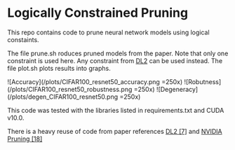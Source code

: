 # Logically Constrained Pruning

This repo contains code to prune neural network models using logical constaints.

The file prune.sh roduces pruned models from the paper. Note that only one constraint is used here. Any constraint from [DL2](https://github.com/eth-sri/dl2) can be used instead. The file plot.sh plots results into graphs.

![Accuracy](/plots/CIFAR100_resnet50_accuracy.png =250x)
![Robutness](/plots/CIFAR100_resnet50_robustness.png =250x)
![Degeneracy](/plots/degen_CIFAR100_resnet50.png =250x)

This code was tested with the libraries listed in requirements.txt and CUDA v10.0.

There is a heavy reuse of code from paper references [DL2 [7]](https://github.com/eth-sri/dl2) and [NVIDIA Pruning [18]](https://github.com/NVlabs/Taylor_pruning)
